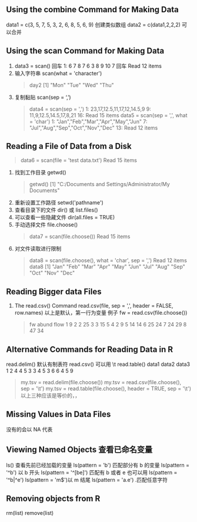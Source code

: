 ## Using the combine Command for Making Data

data1 = c(3, 5, 7, 5, 3, 2, 6, 8, 5, 6, 9)
创建类似数组
data2 = c(data1,2,2,2)
可以合并

## Using the scan Command for Making Data

1. data3 = scan()
   回车
   1: 6 7 8 7 6 3 8 9 10 7
   回车
   Read 12 items
2. 输入字符串 scan(what = 'character')
   > day2
   > [1] "Mon" "Tue" "Wed" "Thu"
3. 复制黏贴 scan(sep = ‘,’)
   > data4 = scan(sep = ',')
   > 1: 23,17,12.5,11,17,12,14.5,9
   > 9: 11,9,12.5,14.5,17,8,21
   > 16:
   > Read 15 items
   > data5 = scan(sep = ',', what = 'char')
   > 1: "Jan","Feb","Mar","Apr","May","Jun"
   > 7: "Jul","Aug","Sep","Oct","Nov","Dec"
   > 13:
   > Read 12 items

## Reading a File of Data from a Disk

> data6 = scan(file = 'test data.txt')
> Read 15 items

1. 找到工作目录 getwd()
   > getwd()
   > [1] "C:/Documents and Settings/Administrator/My Documents"
2. 重新设置工作路径 setwd('pathname')
3. 查看目录下的文件 dir() 或 list.files()
4. 可以查看一些隐藏文件 dir(all.files = TRUE)
5. 手动选择文件 file.choose()
   > data7 = scan(file.choose())
   > Read 15 items
6. 对文件读取进行限制
   > data8 = scan(file.choose(), what = 'char', sep = ',')
   > Read 12 items
   > data8
   > [1] "Jan" "Feb" "Mar" "Apr" "May" "Jun" "Jul" "Aug" "Sep" "Oct" "Nov" "Dec"

## Reading Bigger data Files

1. The read.csv() Command
   read.csv(file, sep = ',', header = FALSE, row.names)
   以上是默认，第一行为变量
   例子
   fw = read.csv(file.choose())
   > fw
   > abund flow
   > 1 9 2
   > 2 25 3
   > 3 15 5
   > 4 2 9
   > 5 14 14
   > 6 25 24
   > 7 24 29
   > 8 47 34

## Alternative Commands for Reading Data in R

read.delim() 默认有制表符
read.csv() 可以用 \t
read.table()
data1 data2 data3
1 2 4
4 5 3
3 4 5
3 6 6
4 5 9

> my.tsv = read.delim(file.choose())
> my.tsv = read.csv(file.choose(), sep = '\t')
> my.tsv = read.table(file.choose(), header = TRUE, sep = '\t')
> 以上三种应该是等价的，，

## Missing Values in Data Files

没有的会以 NA 代表

## Viewing Named Objects 查看已命名变量

ls() 查看先前已经加载的变量
ls(pattern = 'b') 匹配部分有 b 的变量
ls(pattern = '^b') 以 b 开头
ls(pattern = '^[be]') 匹配有 b 或者 e
也可以用 ls(pattern = '^b|^e')
ls(pattern = 'm\$')以 m 结尾
ls(pattern = 'a.e') .匹配任意字符

## Removing objects from R
rm(list)
remove(list)
